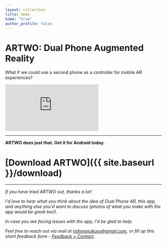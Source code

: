 ```yaml
---
layout: collection
title: Home
home: "true"
author_profile: false
---
```


# ARTWO: Dual Phone Augmented Reality

What if we could use a second phone as a controller for mobile AR experiences?


<iframe class = "video" src="https://www.youtube.com/embed/tGxPzaMrzkY" frameborder="0" allow="accelerometer; autoplay; encrypted-media; gyroscope; picture-in-picture" allowfullscreen></iframe>

---

**ARTWO does just that. Get it for Android today.**

# [Download ARTWO]({{ site.baseurl }}/download)

---

_If you have tried ARTWO out, thanks a lot!_

_I'd love to hear what you think about the idea of Dual Phone AR, this app, and anything else you'd want to discuss (photos of what you make with the app would be great too!)._

_In case you are facing issues with the app, I'd be glad to help._

_Feel free to reach out via mail at [rishivanukuru@gmail.com](mailto:rishi.vanukuru@gmail.com), or fill up this short feedback form - [Feedback + Contact](https://forms.gle/6M46oE522SQt2Eef9)._
